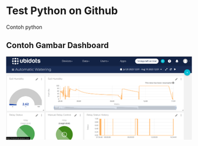 # Test Python on Github
Contoh python 

## Contoh Gambar Dashboard
![Alt text](ubidots.png "Dashboard")
